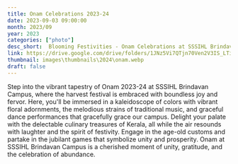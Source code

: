 ```yaml
---
title: Onam Celebrations 2023-24
date: 2023-09-03 09:00:00
month: 2023/09
year: 2023
categories: ["photo"]
desc_short:  Blooming Festivities - Onam Celebrations at SSSIHL Brindavan Campus
link: https://drive.google.com/drive/folders/1JNz5Vi7QTjn70Ven2V3IS_LTi1HcdzGA?usp=drive_link
thumbnail: images\thumbnails\2024\onam.webp
draft: false
---
```


 Step into the vibrant tapestry of Onam 2023-24 at SSSIHL Brindavan Campus, where the harvest festival is embraced with boundless joy and fervor. Here, you'll be immersed in a kaleidoscope of colors with vibrant floral adornments, the melodious strains of traditional music, and graceful dance performances that gracefully grace our campus. Delight your palate with the delectable culinary treasures of Kerala, all while the air resounds with laughter and the spirit of festivity. Engage in the age-old customs and partake in the jubilant games that symbolize unity and prosperity. Onam at SSSIHL Brindavan Campus is a cherished moment of unity, gratitude, and the celebration of abundance.

 